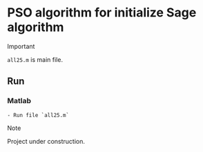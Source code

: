 # PSO algorithm for initialize Sage algorithm

> [!IMPORTANT]
> `all25.m` is main file.

## Run 
### Matlab 
    - Run file `all25.m`

> [!NOTE]
> Project under construction.
